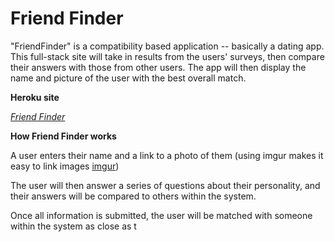 # Friend Finder

"FriendFinder" is a compatibility based application -- basically a dating app. This full-stack site will take in results from the users' surveys, then compare their answers with those from other users. The app will then display the name and picture of the user with the best overall match.

**Heroku site**

_<a href = "https://friendfinderut.herokuapp.com/">Friend Finder</a>_

**How Friend Finder works**

A user enters their name and a link to a photo of them (using imgur makes it easy to link images <a href="www.imgur.com">imgur</a>)

The user will then answer a series of questions about their personality, and their answers will be compared to others within the system.

Once all information is submitted, the user will be matched with someone within the system as close as t

